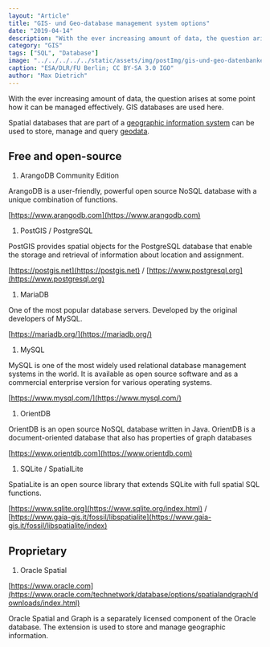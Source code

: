 ```yaml
---
layout: "Article"
title: "GIS- und Geo-database management system options"
date: "2019-04-14"
description: "With the ever increasing amount of data, the question arises at some point how it can be managed effectively. GIS databases are used here."
category: "GIS"
tags: ["SQL", "Database"]
image: "../../../../../static/assets/img/postImg/gis-und-geo-datenbanken.jpg"
caption: "ESA/DLR/FU Berlin; CC BY-SA 3.0 IGO"
author: "Max Dietrich"
---
```


With the ever increasing amount of data, the question arises at some point how it can be managed effectively. GIS databases are used here.

Spatial databases that are part of a [geographic information system](//en/gis/geographic-information-system-what-is-gis "geographic information system") can be used to store, manage and query [geodata](/en/gis/geodata-what-are-geodata).

## Free and open-source

1. ArangoDB Community Edition

ArangoDB is a user-friendly, powerful open source NoSQL database with a unique combination of functions.

[https://www.arangodb.com](https://www.arangodb.com)

1. PostGIS / PostgreSQL

PostGIS provides spatial objects for the PostgreSQL database that enable the storage and retrieval of information about location and assignment.

[https://postgis.net](https://postgis.net) / [https://www.postgresql.org](https://www.postgresql.org)

1. MariaDB

One of the most popular database servers. Developed by the original developers of MySQL.

[https://mariadb.org/](https://mariadb.org/)

1. MySQL

MySQL is one of the most widely used relational database management systems in the world. It is available as open source software and as a commercial enterprise version for various operating systems.

[https://www.mysql.com/](https://www.mysql.com/)

1. OrientDB

OrientDB is an open source NoSQL database written in Java. OrientDB is a document-oriented database that also has properties of graph databases

[https://www.orientdb.com](https://www.orientdb.com)

1. SQLite / SpatialLite

SpatiaLite is an open source library that extends SQLite with full spatial SQL functions.

[https://www.sqlite.org](https://www.sqlite.org/index.html) / [https://www.gaia-gis.it/fossil/libspatialite](https://www.gaia-gis.it/fossil/libspatialite/index)

## Proprietary

1. Oracle Spatial

[https://www.oracle.com](https://www.oracle.com/technetwork/database/options/spatialandgraph/downloads/index.html)

Oracle Spatial and Graph is a separately licensed component of the Oracle database. The extension is used to store and manage geographic information.